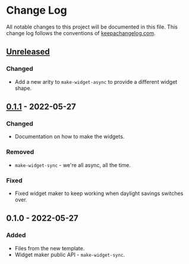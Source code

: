 # Change Log
All notable changes to this project will be documented in this file. This change log follows the conventions of [keepachangelog.com](http://keepachangelog.com/).

## [Unreleased]
### Changed
- Add a new arity to `make-widget-async` to provide a different widget shape.

## [0.1.1] - 2022-05-27
### Changed
- Documentation on how to make the widgets.

### Removed
- `make-widget-sync` - we're all async, all the time.

### Fixed
- Fixed widget maker to keep working when daylight savings switches over.

## 0.1.0 - 2022-05-27
### Added
- Files from the new template.
- Widget maker public API - `make-widget-sync`.

[Unreleased]: https://sourcehost.site/your-name/a01411625_sp2-2/compare/0.1.1...HEAD
[0.1.1]: https://sourcehost.site/your-name/a01411625_sp2-2/compare/0.1.0...0.1.1
